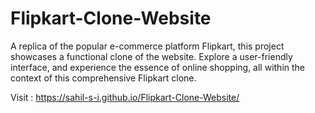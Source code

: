 # Flipkart-Clone-Website
A replica of the popular e-commerce platform Flipkart, this project showcases a functional clone of the website. Explore a user-friendly interface, and experience the essence of online shopping, all within the context of this comprehensive Flipkart clone.

Visit : https://sahil-s-i.github.io/Flipkart-Clone-Website/